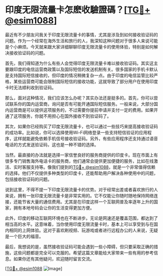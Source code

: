 # 印度无限流量卡怎麽收驗證碼？[[TG💪+ @esim1088](https://t.me/s/esim1088)]

最近有不少朋友问我关于印度无限流量卡的事情，尤其是涉及到如何接收验证码的问题。作为一个经常在海外生活和旅行的人，我深知这种问题对于很多人来说可能是个小麻烦。今天就来跟大家详细聊聊印度无限流量卡的使用体验，特别是如何解决接收验证码的问题。

首先，我们得知道为什么有些人会觉得印度无限流量卡难以接收验证码。其实这主要跟印度的电信运营商政策以及国际短信的发送机制有关。很多国家的手机卡默认是支持国际短信接收的，但印度的情况稍微复杂一点。由于印度的电信监管比较严格，某些运营商可能会限制国际短信的接收功能，这就导致了部分用户在使用印度卡时无法顺利收到验证码。

那么，面对这种情况，我们应该怎么办呢？其实办法还是挺多的。首先，你可以尝试联系你的国内运营商，询问是否有可能开通国际短信服务。一般来说，大部分国内运营商是可以提供这项服务的，不过需要你提前申请并支付一定的费用。如果开通了这项服务，你就不用担心在国外接收不到验证码了。

其次，如果你已经购买了印度无限流量卡，也可以通过一些技巧来提高接收验证码的成功率。比如说，你可以选择使用Wi-Fi网络登录一些支持短信验证的应用程序，这样就能避免依赖手机信号接收验证码。另外，有些应用程序还支持通过语音电话的方式发送验证码，这也是一种不错的选择。

当然，最直接的办法就是选择一家信誉良好的服务商提供的印度卡。现在市面上有很多专门销售海外电话卡的服务商，他们通常会提供更加便捷的服务，比如在线激活、实时客服支持等。像我们提到的[TG💪+ @esim1088](https://t.me/s/esim1088)，就是一个非常值得信赖的选择。他们不仅提供多种类型的印度卡，还能帮助用户解决各种使用中的问题，包括接收验证码的问题。

说到这里，不得不提一下印度无限流量卡的优势。对于经常出差或者喜欢旅行的人来说，拥有一张印度无限流量卡是非常实用的。它不仅能让你随时随地保持网络连接，还能节省大量的通信费用。尤其是在印度这样一个互联网普及率逐年上升的国家，拥有本地号码会让你的生活变得更加方便。

此外，印度的移动互联网环境也在不断进步。无论是网速还是覆盖范围，都达到了相当高的水平。这意味着，当你使用印度无限流量卡时，基本上可以享受到与在国内相同的上网体验。这对于喜欢刷视频、玩游戏或者进行远程办公的人来说，无疑是一个巨大的福音。

最后，我想说的是，虽然接收验证码可能会遇到一些小障碍，但只要采取正确的措施，这些问题都是完全可以克服的。希望这篇文章能给大家带来一些有用的参考信息。如果你还有其他疑问，欢迎随时留言交流。

[[TG💪+ @esim1088](https://t.me/s/esim1088) ![Image](https://i.postimg.cc/4NQfJmqS/Snipaste-2025-05-13-00-14-12.png)]